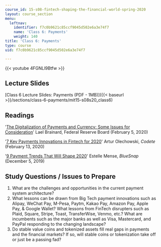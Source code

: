 ```yaml
---
course_id: 15-s08-fintech-shaping-the-financial-world-spring-2020
layout: course_section
menu:
  leftnav:
    identifier: f7c0b9621c85ccf9045d502e6a3e74f7
    name: 'Class 6: Payments'
    weight: 140
title: 'Class 6: Payments'
type: course
uid: f7c0b9621c85ccf9045d502e6a3e74f7

---
```


{{< youtube 4FGNLl9Btfw >}}

Lecture Slides 
---------------

[Class 6 Lecture Slides: Payments (PDF - 1MB)]({{< baseurl >}}/sections/class-6-payments/mit15-s08s20_class6)

Readings
--------

'[The Digitalization of Payments and Currency: Some Issues for Consideration](https://www.federalreserve.gov/newsevents/speech/brainard20200205a.htm)' Lael Brainard, Federal Reserve Board (February 5, 2020)

'[7 Key Payments Innovations in Fintech for 2020](https://codete.com/blog/7-key-payments-innovations-in-fintech-for-2020/)' Artur Olechowski, _Codete_ (February 13, 2020)

'[9 Payment Trends That Will Shape 2020](https://home.bluesnap.com/snap-center/blog/9-payment-trends-that-will-shape-2020/)' Estelle Mense, _BlueSnap_ (December 5, 2019)

Study Questions / Issues to Prepare
-----------------------------------

1.  What are the challenges and opportunities in the current payment system architecture?
2.  What lessons can be drawn from Big Tech payment innovations such as Alipay, WeChat Pay, M-Pesa, Paytm, Kakao Pay, Amazon Pay, Apple Pay, & Google Wallet? What lessons from FinTech disrupters such as Plaid, Square, Stripe, Toast, TransferWise, Venmo, etc.? What are incumbents such as the major banks as well as Visa, Mastercard, and PayPal responding to the changing landscape?
3.  Do stable value coins and tokenized assets fill real gaps in payments and the financial markets? If so, will stable coins or tokenization take off or just be a passing fad?